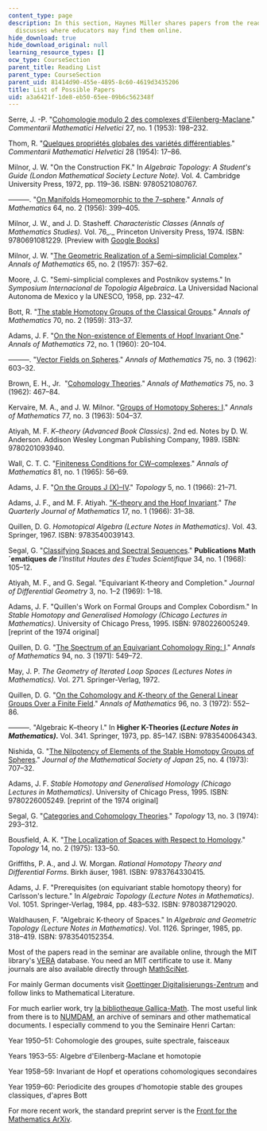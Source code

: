 ```yaml
---
content_type: page
description: In this section, Haynes Miller shares papers from the reading list and
  discusses where educators may find them online.
hide_download: true
hide_download_original: null
learning_resource_types: []
ocw_type: CourseSection
parent_title: Reading List
parent_type: CourseSection
parent_uid: 81414d90-455e-4895-8c60-4619d3435206
title: List of Possible Papers
uid: a3a6421f-1de8-eb50-65ee-09b6c562348f
---
```


Serre, J. -P. "[Cohomologie modulo 2 des complexes d'Eilenberg-Maclane](http://dx.doi.org/10.1007/BF02564562)." _Commentarii Mathematici Helvetici_ 27, no. 1 (1953): 198–232.

Thom, R. "[Quelques propriétés globales des variétés différentiables](http://dx.doi.org/10.1007/BF02566923)." _Commentarii Mathematici Helvetici_ 28 (1954): 17–86.

Milnor, J. W. "On the Construction FK." In _Algebraic Topology: A Student's Guide (London Mathematical Society Lecture Note)_. Vol. 4. Cambridge University Press, 1972, pp. 119–36. ISBN: 9780521080767.

———. "[On Manifolds Homeomorphic to the 7–sphere](http://www.jstor.org/stable/1969983)." _Annals of Mathematics_ 64, no. 2 (1956): 399–405.

Milnor, J. W., and J. D. Stasheff. _Characteristic Classes_ _(Annals of Mathematics Studies)._ Vol. 76_._ Princeton University Press, 1974. ISBN: 9780691081229. \[Preview with [Google Books](http://books.google.com/books?id=5zQ9AFk1i4EC&pg=PAfrontcover)\]

Milnor, J. W. "[The Geometric Realization of a Semi–simplicial Complex](http://www.jstor.org/stable/1969967)." _Annals of Mathematics_ 65, no. 2 (1957): 357–62.

Moore, J. C. "Semi-simplicial complexes and Postnikov systems." In _Symposium Internacional de Topologia Algebraica_. La Universidad Nacional Autonoma de Mexico y la UNESCO, 1958, pp. 232–47.

Bott, R. "[The stable Homotopy Groups of the Classical Groups](http://www.jstor.org/stable/1970106)." _Annals of Mathematics_ 70, no. 2 (1959): 313–37.

Adams, J. F. "[On the Non-existence of Elements of Hopf Invariant One](http://www.jstor.org/stable/1970147)." _Annals of Mathematics_ 72, no. 1 (1960): 20–104.

———. "[Vector Fields on Spheres](http://www.jstor.org/stable/1970213)." _Annals of Mathematics_ 75, no. 3 (1962): 603–32.

Brown, E. H., Jr.  "[Cohomology Theories](http://www.jstor.org/stable/1970209)." _Annals of Mathematics_ 75, no. 3 (1962): 467–84.

Kervaire, M. A., and J. W. Milnor. "[Groups of Homotopy Spheres: I](http://www.jstor.org/stable/1970128)." _Annals of Mathematics_ 77, no. 3 (1963): 504–37.

Atiyah, M. F. _K–theory_ _(Advanced Book Classics)_. 2nd ed. Notes by D. W. Anderson. Addison Wesley Longman Publishing Company, 1989. ISBN: 9780201093940.

Wall, C. T. C. "[Finiteness Conditions for CW–complexes](http://www.jstor.org/stable/1970382)." _Annals of Mathematics_ 81, no. 1 (1965): 56–69.

Adams, J. F. "[On the Groups J (X)–IV](http://dx.doi.org/10.1016/0040-9383(66)90004-8)." _Topology_ 5, no. 1 (1966): 21–71.

Adams, J. F., and M. F. Atiyah. ["K–theory and the Hopf Invariant](http://dx.doi.org/10.1093/qmath/17.1.31)." _The Quarterly Journal of Mathematics_ 17, no. 1 (1966): 31–38.

Quillen, D. G. _Homotopical Algebra (Lecture Notes in Mathematics)_. Vol. 43. Springer, 1967. ISBN: 9783540039143.

Segal, G. "[Classifying Spaces and Spectral Sequences](http://dx.doi.org/10.1007/BF02684591)." __Publications Math´ematiques__ ___de__ I'lnstitut Hautes des E'tudes Scientifique_ 34, no. 1 (1968): 105–12.

Atiyah, M. F., and G. Segal. "Equivariant K-theory and Completion." _Journal of Differential Geometry_ 3, no. 1–2 (1969): 1–18.

Adams, J. F. "Quillen's Work on Formal Groups and Complex Cobordism." In _Stable Homotopy and Generalised Homology_ _(Chicago Lectures in Mathematics)_. University of Chicago Press, 1995. ISBN: 9780226005249. \[reprint of the 1974 original\]

Quillen, D. G. "[The Spectrum of an Equivariant Cohomology Ring: I](http://www.jstor.org/stable/1970770)." _Annals of Mathematics_ 94, no. 3 (1971): 549–72.

May, J. P. _The Geometry of Iterated Loop Spaces_ _(Lectures Notes in Mathematics)._ Vol. 271. Springer-Verlag, 1972.

Quillen, D. G. "[On the Cohomology and _K_\-theory of the General Linear Groups Over a Finite Field](http://www.jstor.org/stable/1970825)." _Annals of Mathematics_ 96, no. 3 (1972): 552–86.

———. "Algebraic K–theory I." In __Higher K-Theories (_Lecture Notes in Mathematics)_.__ Vol. 341. Springer, 1973, pp. 85–147. ISBN: 9783540064343.

Nishida, G. "[The Nilpotency of Elements of the Stable Homotopy Groups of Spheres](http://dx.doi.org/10.2969/jmsj/02540707)." _Journal of the Mathematical Society of Japan_ 25, no. 4 (1973): 707–32.

Adams, J. F. _Stable Homotopy and Generalised Homology_ _(Chicago Lectures in Mathematics)_. University of Chicago Press, 1995. ISBN: 9780226005249. \[reprint of the 1974 original\]

Segal, G. "[Categories and Cohomology Theories](http://dx.doi.org/10.1016/0040-9383(74)90022-6)." _Topology_ 13, no. 3 (1974): 293–312.

Bousfield, A. K. "[The Localization of Spaces with Respect to Homology](http://dx.doi.org/10.1016/0040-9383(75)90023-3)." _Topology_ 14, no. 2 (1975): 133–50.

Griffiths, P. A., and J. W. Morgan. _Rational Homotopy Theory and Differential Forms_. Birkh ̈auser, 1981. ISBN: 9783764330415.

Adams, J. F. "Prerequisites (on equivariant stable homotopy theory) for Carlsson's lecture." In _Algebraic Topology_ _(Lecture Notes in Mathematics)_. Vol. 1051. Springer-Verlag, 1984, pp. 483–532. ISBN: 9780387129020.

Waldhausen, F. "Algebraic K-theory of Spaces." In _Algebraic and Geometric Topology_ _(Lecture Notes in Mathematics)_. Vol. 1126. Springer, 1985, pp. 318–419. ISBN: 9783540152354.

Most of the papers read in the seminar are available online, through the MIT library's [VERA](http://libraries.mit.edu/) database. You need an MIT certificate to use it. Many journals are also available directly through [MathSciNet](https://mathscinet.ams.org/mathscinet/).

For mainly German documents visit [Goettinger Digitalisierungs-Zentrum](https://gdz.sub.uni-goettingen.de/) and follow links to Mathematical Literature.

For much earlier work, try [la bibliotheque Gallica-Math](http://gallica.bnf.fr/blog/14012015/lencyclopedie-methodique-de-mathematiques). The most useful link from there is to [NUMDAM](http://www.numdam.org/), an archive of seminars and other mathematical documents. I especially commend to you the Seminaire Henri Cartan:

Year 1950–51: Cohomologie des groupes, suite spectrale, faisceaux

Years 1953–55: Algebre d'Eilenberg-Maclane et homotopie

Year 1958–59: Invariant de Hopf et operations cohomologiques secondaires

Year 1959–60: Periodicite des groupes d'homotopie stable des groupes classiques, d'apres Bott

For more recent work, the standard preprint server is the [Front for the Mathematics ArXiv](http://front.math.ucdavis.edu/).